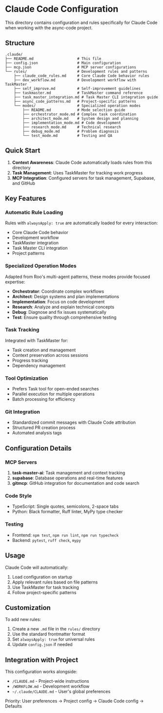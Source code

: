 # Claude Code Configuration

This directory contains configuration and rules specifically for Claude Code when working with the async-code project.

## Structure

```
.claude/
├── README.md                    # This file
├── config.json                  # Main configuration
├── mcp.json                     # MCP server configurations
└── rules/                       # Development rules and patterns
    ├── claude_code_rules.md     # Core Claude Code behavior rules
    ├── dev_workflow.md          # Development workflow with TaskMaster
    ├── self_improve.md          # Self-improvement guidelines
    ├── taskmaster.md            # TaskMaster command reference
    ├── task_master_integration.md # Task Master CLI integration guide
    ├── async_code_patterns.md   # Project-specific patterns
    └── modes/                   # Specialized operation modes
        ├── README.md            # Mode selection guide
        ├── orchestrator_mode.md # Complex task coordination
        ├── architect_mode.md    # System design and planning
        ├── implementation_mode.md # Code development
        ├── research_mode.md     # Technical research
        ├── debug_mode.md        # Problem diagnosis
        └── test_mode.md         # Testing and QA
```

## Quick Start

1. **Context Awareness**: Claude Code automatically loads rules from this directory
2. **Task Management**: Uses TaskMaster for tracking work progress
3. **MCP Integration**: Configured servers for task management, Supabase, and GitHub

## Key Features

### Automatic Rule Loading
Rules with `alwaysApply: true` are automatically loaded for every interaction:
- Core Claude Code behavior
- Development workflow
- TaskMaster integration
- Task Master CLI integration
- Project patterns

### Specialized Operation Modes
Adapted from Roo's multi-agent patterns, these modes provide focused expertise:
- **Orchestrator**: Coordinate complex workflows
- **Architect**: Design systems and plan implementations
- **Implementation**: Focus on code development
- **Research**: Analyze and explain technical concepts
- **Debug**: Diagnose and fix issues systematically
- **Test**: Ensure quality through comprehensive testing

### Task Tracking
Integrated with TaskMaster for:
- Task creation and management
- Context preservation across sessions
- Progress tracking
- Dependency management

### Tool Optimization
- Prefers Task tool for open-ended searches
- Parallel execution for multiple operations
- Batch processing for efficiency

### Git Integration
- Standardized commit messages with Claude Code attribution
- Structured PR creation process
- Automated analysis tags

## Configuration Details

### MCP Servers
1. **task-master-ai**: Task management and context tracking
2. **supabase**: Database operations and real-time features
3. **gitmcp**: GitHub integration for documentation and code search

### Code Style
- TypeScript: Single quotes, semicolons, 2-space tabs
- Python: Black formatter, Ruff linter, MyPy type checker

### Testing
- Frontend: `npm test`, `npm run lint`, `npm run typecheck`
- Backend: `pytest`, `ruff check`, `mypy`

## Usage

Claude Code will automatically:
1. Load configuration on startup
2. Apply relevant rules based on file patterns
3. Use TaskMaster for task tracking
4. Follow project-specific patterns

## Customization

To add new rules:
1. Create a new `.md` file in the `rules/` directory
2. Use the standard frontmatter format
3. Set `alwaysApply: true` for universal rules
4. Update `config.json` if needed

## Integration with Project

This configuration works alongside:
- `/CLAUDE.md` - Project-wide instructions
- `/WORKFLOW.md` - Development workflow
- `~/.claude/CLAUDE.md` - User's global preferences

Priority: User preferences → Project config → Claude Code config → Defaults